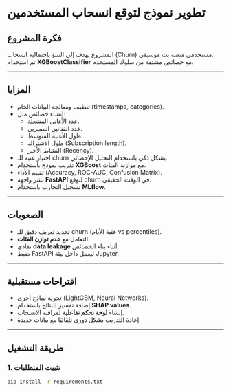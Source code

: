 # تطوير نموذج لتوقع انسحاب المستخدمين
##  فكرة المشروع
المشروع يهدف إلى التنبؤ باحتمالية انسحاب (Churn) مستخدمي منصة بث موسيقى.  
تم استخدام **XGBoostClassifier** مع خصائص مشتقة من سلوك المستخدم.

---

## المزايا
- تنظيف ومعالجة البيانات الخام (timestamps, categories).
- إنشاء خصائص مثل:
  - عدد الأغاني المشغلة.
  - عدد الفنانين المميزين.
  - طول الأغنية المتوسط.
  - طول الاشتراك (Subscription length).
  - النشاط الأخير (Recency).
- اختيار عتبة للـ churn بشكل ذكي باستخدام التحليل الإحصائي.
- تدريب نموذج باستخدام **XGBoost** مع موازنة الفئات.
- تقييم الأداء (Accuracy, ROC-AUC, Confusion Matrix).
- نشر واجهة **FastAPI** لتوقع churn في الوقت الحقيقي.
- تسجيل التجارب باستخدام **MLflow**.

---

## الصعوبات
- تحديد تعريف دقيق للـ churn (عتبة الأيام vs percentiles).
- التعامل مع **عدم توازن الفئات**.
- تفادي **data leakage** أثناء بناء الخصائص.
- ضبط FastAPI ليعمل داخل بيئة Jupyter.

---

## اقتراحات مستقبلية
- تجربة نماذج أخرى (LightGBM, Neural Networks).
- إضافة تفسير للنتائج باستخدام **SHAP values**.
- إنشاء **لوحة تحكم تفاعلية** لمراقبة الانسحاب.
- إعادة التدريب بشكل دوري تلقائيًا مع بيانات جديدة.

---

## طريقة التشغيل

### 1. تثبيت المتطلبات
```bash
pip install -r requirements.txt
